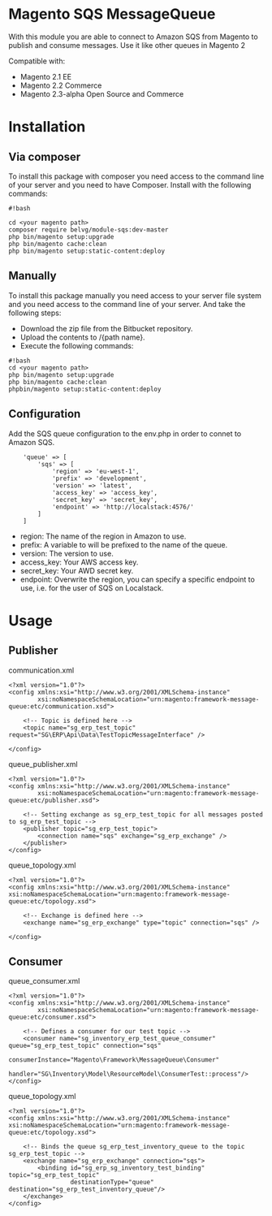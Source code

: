 # Magento SQS MessageQueue

With this module you are able to connect to Amazon SQS from Magento to publish and consume messages. Use it like other queues in Magento 2 

Compatible with:
* Magento 2.1 EE
* Magento 2.2 Commerce
* Magento 2.3-alpha Open Source and Commerce
 
# Installation #
 
## Via composer ##
 
To install this package with composer you need access to the command line of your server and you need to have Composer. Install with the following commands:
 
```
#!bash
 
cd <your magento path>
composer require belvg/module-sqs:dev-master
php bin/magento setup:upgrade
php bin/magento cache:clean
php bin/magento setup:static-content:deploy
```
 
## Manually ##
 
To install this package manually you need access to your server file system and you need access to the command line of your server. And take the following steps:
 
* Download the zip file from the Bitbucket repository.
* Upload the contents to <your magento path>/{path name}.
* Execute the following commands:
 
```
#!bash
cd <your magento path>
php bin/magento setup:upgrade
php bin/magento cache:clean
phpbin/magento setup:static-content:deploy
```

## Configuration ##

Add the SQS queue configuration to the env.php in order to connet to Amazon SQS.
```
    'queue' => [
        'sqs' => [
            'region' => 'eu-west-1',
            'prefix' => 'development',
            'version' => 'latest',
            'access_key' => 'access_key',
            'secret_key' => 'secret_key',
            'endpoint' => 'http://localstack:4576/'
        ]
    ]
```

* region: The name of the region in Amazon to use.
* prefix: A variable to will be prefixed to the name of the queue. 
* version: The version to use.
* access_key: Your AWS access key.
* secret_key: Your AWD secret key.
* endpoint: Overwrite the region, you can specify a specific endpoint to use, i.e. for the user of SQS on Localstack.

# Usage #
 
## Publisher ##

communication.xml
```
<?xml version="1.0"?>
<config xmlns:xsi="http://www.w3.org/2001/XMLSchema-instance"
        xsi:noNamespaceSchemaLocation="urn:magento:framework-message-queue:etc/communication.xsd">

    <!-- Topic is defined here -->
    <topic name="sg_erp_test_topic" request="SG\ERP\Api\Data\TestTopicMessageInterface" />

</config>
```

queue_publisher.xml
```
<?xml version="1.0"?>
<config xmlns:xsi="http://www.w3.org/2001/XMLSchema-instance"
        xsi:noNamespaceSchemaLocation="urn:magento:framework-message-queue:etc/publisher.xsd">

    <!-- Setting exchange as sg_erp_test_topic for all messages posted to sg_erp_test_topic -->
    <publisher topic="sg_erp_test_topic">
        <connection name="sqs" exchange="sg_erp_exchange" />
    </publisher>
</config>
```

queue_topology.xml
```
<?xml version="1.0"?>
<config xmlns:xsi="http://www.w3.org/2001/XMLSchema-instance" xsi:noNamespaceSchemaLocation="urn:magento:framework-message-queue:etc/topology.xsd">

    <!-- Exchange is defined here -->
    <exchange name="sg_erp_exchange" type="topic" connection="sqs" />

</config>
```

## Consumer ##

queue_consumer.xml
```
<?xml version="1.0"?>
<config xmlns:xsi="http://www.w3.org/2001/XMLSchema-instance"
        xsi:noNamespaceSchemaLocation="urn:magento:framework-message-queue:etc/consumer.xsd">

    <!-- Defines a consumer for our test topic -->
    <consumer name="sg_inventory_erp_test_queue_consumer" queue="sg_erp_test_topic" connection="sqs"
              consumerInstance="Magento\Framework\MessageQueue\Consumer"
              handler="SG\Inventory\Model\ResourceModel\ConsumerTest::process"/>
</config>
```

queue_topology.xml
```
<?xml version="1.0"?>
<config xmlns:xsi="http://www.w3.org/2001/XMLSchema-instance" xsi:noNamespaceSchemaLocation="urn:magento:framework-message-queue:etc/topology.xsd">

    <!-- Binds the queue sg_erp_test_inventory_queue to the topic sg_erp_test_topic -->
    <exchange name="sg_erp_exchange" connection="sqs">
        <binding id="sg_erp_sg_inventory_test_binding" topic="sg_erp_test_topic"
                 destinationType="queue" destination="sg_erp_test_inventory_queue"/>
    </exchange>
</config>
```
